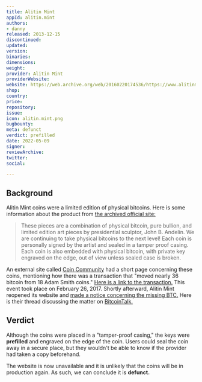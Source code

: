 ```yaml
---
title: Alitin Mint
appId: alitin.mint
authors:
- danny
released: 2013-12-15
discontinued: 
updated: 
version: 
binaries: 
dimensions: 
weight: 
provider: Alitin Mint
providerWebsite: 
website: https://web.archive.org/web/20160220174536/https://www.alitinmint.com/
shop: 
country: 
price: 
repository: 
issue: 
icon: alitin.mint.png
bugbounty: 
meta: defunct
verdict: prefilled
date: 2022-05-09
signer: 
reviewArchive: 
twitter: 
social: 

---
```


## Background

Alitin Mint coins were a limited edition of physical bitcoins. Here is some information about the product from [the archived official site:](https://web.archive.org/web/20160220174536/https://www.alitinmint.com/)

> These pieces are a combination of physical bitcoin, pure bullion, and limited edition art pieces by presidential sculptor, John B. Andelin. We are continuing to take physical bitcoins to the next level! Each coin is personally signed by the artist and sealed in a tamper proof casing. Each coin is also embedded with physical bitcoin, with private key engraved on the edge, out of view unless sealed case is broken.

An external site called [Coin Community](https://wiki.coin.community/Alitin_Mint) had a short page concerning these coins, mentioning how there was a transaction that "moved nearly 36 bitcoin from 18 Adam Smith coins." [Here is a link to the transaction.](https://www.blockchain.com/btc/tx/71c46a6af0ff85f770f449bc2d2ee1aaa796fafbec4ad138f8fd06c3289011e2) This event took place on February 26, 2017. Shortly afterward, Alitin Mint reopened its website and [made a notice concerning the missing BTC.](https://web.archive.org/web/20170326152145/http://www.alitinmint.com/) Here is their thread discussing the matter on [BitcoinTalk.](https://bitcointalk.org/index.php?topic=1815933.0)

## Verdict

Although the coins were placed in a "tamper-proof casing," the keys were **prefilled** and engraved on the edge of the coin. Users could seal the coin away in a secure place, but they wouldn't be able to know if the provider had taken a copy beforehand.

The website is now unavailable and it is unlikely that the coins will be in production again. As such, we can conclude it is **defunct.**
